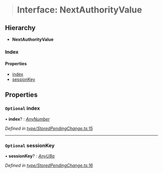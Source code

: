 > # Interface: NextAuthorityValue

## Hierarchy

* **NextAuthorityValue**

### Index

#### Properties

* [index](_type_storedpendingchange_.nextauthorityvalue.md#optional-index)
* [sessionKey](_type_storedpendingchange_.nextauthorityvalue.md#optional-sessionkey)

## Properties

### `Optional` index

• **index**? : *[AnyNumber](../modules/_types_.md#anynumber)*

*Defined in [type/StoredPendingChange.ts:15](https://github.com/polkadot-js/api/blob/9b15a37/packages/types/src/type/StoredPendingChange.ts#L15)*

___

### `Optional` sessionKey

• **sessionKey**? : *[AnyU8a](../modules/_types_.md#anyu8a)*

*Defined in [type/StoredPendingChange.ts:16](https://github.com/polkadot-js/api/blob/9b15a37/packages/types/src/type/StoredPendingChange.ts#L16)*